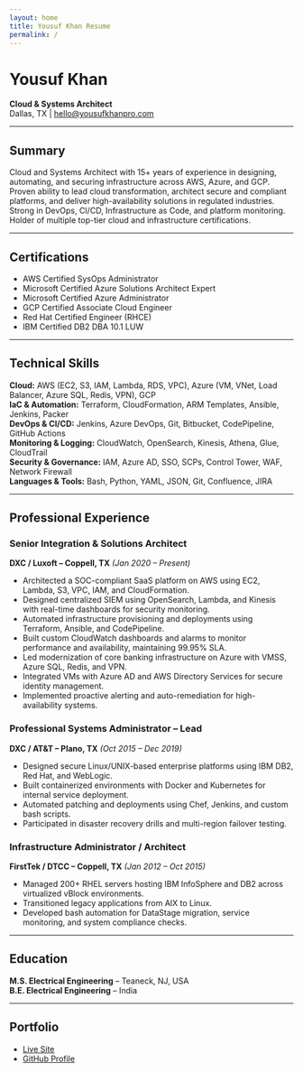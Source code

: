```yaml
---
layout: home
title: Yousuf Khan Resume
permalink: /
---
```


# Yousuf Khan
**Cloud & Systems Architect**  
Dallas, TX | hello@yousufkhanpro.com

---

## Summary

Cloud and Systems Architect with 15+ years of experience in designing, automating, and securing infrastructure across AWS, Azure, and GCP. Proven ability to lead cloud transformation, architect secure and compliant platforms, and deliver high-availability solutions in regulated industries. Strong in DevOps, CI/CD, Infrastructure as Code, and platform monitoring. Holder of multiple top-tier cloud and infrastructure certifications.

---

## Certifications

- AWS Certified SysOps Administrator  
- Microsoft Certified Azure Solutions Architect Expert  
- Microsoft Certified Azure Administrator  
- GCP Certified Associate Cloud Engineer  
- Red Hat Certified Engineer (RHCE)  
- IBM Certified DB2 DBA 10.1 LUW  

---

## Technical Skills

**Cloud:** AWS (EC2, S3, IAM, Lambda, RDS, VPC), Azure (VM, VNet, Load Balancer, Azure SQL, Redis, VPN), GCP  
**IaC & Automation:** Terraform, CloudFormation, ARM Templates, Ansible, Jenkins, Packer  
**DevOps & CI/CD:** Jenkins, Azure DevOps, Git, Bitbucket, CodePipeline, GitHub Actions  
**Monitoring & Logging:** CloudWatch, OpenSearch, Kinesis, Athena, Glue, CloudTrail  
**Security & Governance:** IAM, Azure AD, SSO, SCPs, Control Tower, WAF, Network Firewall  
**Languages & Tools:** Bash, Python, YAML, JSON, Git, Confluence, JIRA  

---

## Professional Experience

### Senior Integration & Solutions Architect  
**DXC / Luxoft – Coppell, TX** *(Jan 2020 – Present)*

- Architected a SOC-compliant SaaS platform on AWS using EC2, Lambda, S3, VPC, IAM, and CloudFormation.  
- Designed centralized SIEM using OpenSearch, Lambda, and Kinesis with real-time dashboards for security monitoring.  
- Automated infrastructure provisioning and deployments using Terraform, Ansible, and CodePipeline.  
- Built custom CloudWatch dashboards and alarms to monitor performance and availability, maintaining 99.95% SLA.  
- Led modernization of core banking infrastructure on Azure with VMSS, Azure SQL, Redis, and VPN.  
- Integrated VMs with Azure AD and AWS Directory Services for secure identity management.  
- Implemented proactive alerting and auto-remediation for high-availability systems.  

### Professional Systems Administrator – Lead  
**DXC / AT&T – Plano, TX** *(Oct 2015 – Dec 2019)*

- Designed secure Linux/UNIX-based enterprise platforms using IBM DB2, Red Hat, and WebLogic.  
- Built containerized environments with Docker and Kubernetes for internal service deployment.  
- Automated patching and deployments using Chef, Jenkins, and custom bash scripts.  
- Participated in disaster recovery drills and multi-region failover testing.  

### Infrastructure Administrator / Architect  
**FirstTek / DTCC – Coppell, TX** *(Jan 2012 – Oct 2015)*

- Managed 200+ RHEL servers hosting IBM InfoSphere and DB2 across virtualized vBlock environments.  
- Transitioned legacy applications from AIX to Linux.  
- Developed bash automation for DataStage migration, service monitoring, and system compliance checks.  

---

## Education

**M.S. Electrical Engineering** – Teaneck, NJ, USA  
**B.E. Electrical Engineering** – India  

---

## Portfolio

- [Live Site](https://yousufkhan.pro)  
- [GitHub Profile](https://github.com/ykhan-sys)  

